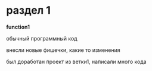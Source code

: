 # раздел 1

**function1**


обычный программный код

внесли новые фишечки, какие то изменения

был доработан проект из ветки1, написали много кода
